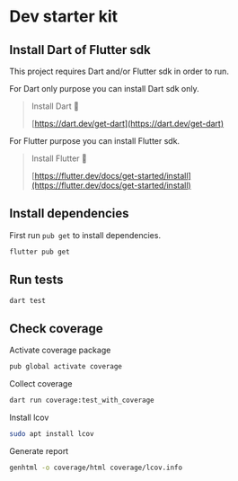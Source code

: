 # Dev starter kit

## Install Dart of Flutter sdk

This project requires Dart and/or Flutter sdk in order to run.

For Dart only purpose you can install Dart sdk only.

> Install Dart 🎯
>
> [https://dart.dev/get-dart](https://dart.dev/get-dart)

For Flutter purpose you can install Flutter sdk.

> Install Flutter 🦋
>
> [https://flutter.dev/docs/get-started/install](https://flutter.dev/docs/get-started/install)

## Install dependencies

First run `pub get` to install dependencies.

```bash
flutter pub get
```

## Run tests

```bash
dart test
```

## Check coverage

Activate coverage package

```bash
pub global activate coverage
```

Collect coverage

```bash
dart run coverage:test_with_coverage
```

Install lcov

```bash
sudo apt install lcov
```

Generate report

```bash
genhtml -o coverage/html coverage/lcov.info
```
